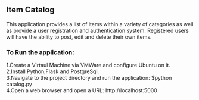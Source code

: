 ## Item Catalog

This application provides a list of items within a variety of categories as well as provide a user registration and authentication system.
Registered users will have the ability to post, edit and delete their own items.  

### To Run the application:

1.Create a Virtaul Machine via VMWare and configure Ubuntu on it.  
2.Install Python,Flask and PostgreSql.  
3.Navigate to the project directory and run the application: $python catalog.py  
4.Open a web browser and open a URL:  http://localhost:5000
            

